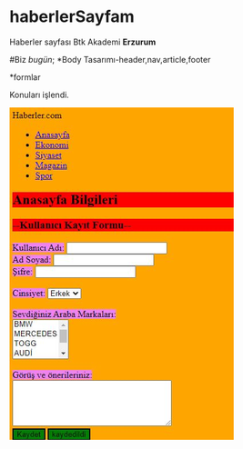 # haberlerSayfam
Haberler sayfası Btk Akademi **Erzurum**

#Biz *bugün*;
*Body Tasarımı-header,nav,article,footer

*formlar 

Konuları işlendi.

![](image.JPG)

